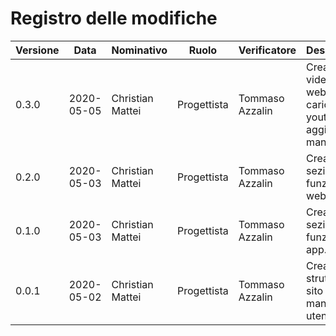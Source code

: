 # Registro delle modifiche
Versione | Data | Nominativo | Ruolo | Verificatore | Descrizione
------------- | ------------- | ------------- | ------------- | ------------- | -------------
0.3.0 | 2020-05-05 | Christian Mattei | Progettista | Tommaso Azzalin | Creazione video app e web-app, caricati su youtube ed aggiunti nel manuale.
0.2.0 | 2020-05-03 | Christian Mattei | Progettista | Tommaso Azzalin | Creazione sezione funzionalità web-app.
0.1.0 | 2020-05-03 | Christian Mattei | Progettista | Tommaso Azzalin | Creazione sezione funzionalità app.
0.0.1 | 2020-05-02 | Christian Mattei | Progettista | Tommaso Azzalin | Creata struttura sito web manuale utente.
